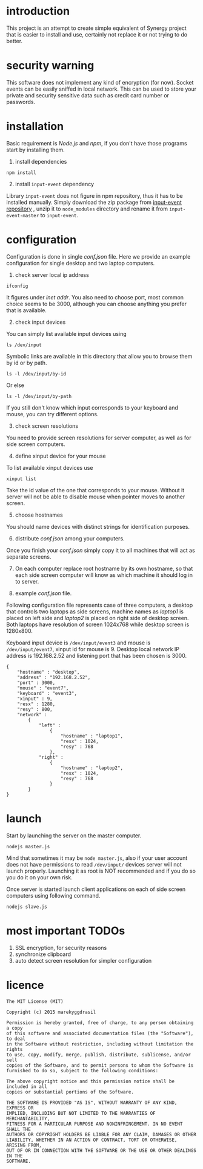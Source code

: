 # introduction

This project is an attempt to create simple equivalent of Synergy project that is easier to install and use, certainly not replace it or not trying to do better.

# security warning

This software does not implement any kind of encryption (for now). Socket events can be easily sniffed in local network. This can be used to store your private and security sensitive data such as credit card number or passwords.

# installation

Basic requirement is *Node.js* and *npm*, if you don't have those programs start by installing them.

1. install dependencies

`npm install`

2. install `input-event` dependency

Library `input-event` does not figure in npm repository, thus it has to be installed manually. Simply download the zip package from [input-event repository](https://github.com/risacher/input-event) , unzip it to `node_modules` directory and rename it from `input-event-master` to `input-event`.

# configuration

Configuration is done in single *conf.json* file. Here we provide an example configuration for single desktop and two laptop computers.

1. check server local ip address

`ifconfig`

It figures under *inet addr*. You also need to choose port, most common choice seems to be 3000, although you can choose anything you prefer that is available.

2. check input devices

You can simply list available input devices using

`ls /dev/input` 

Symbolic links are available in this directory that allow you to browse them by id or by path.

`ls -l /dev/input/by-id` 

Or else

`ls -l /dev/input/by-path` 

If you still don't know which input corresponds to your keyboard and mouse, you can try different options.

3. check screen resolutions

You need to provide screen resolutions for server computer, as well as for side screen computers.

4. define xinput device for your mouse

To list available xinput devices use

`xinput list`

Take the id value of the one that corresponds to your mouse. Without it server will not be able to disable mouse when pointer moves to another screen.

5. choose hostnames

You should name devices with distinct strings for identification purposes.

6. distribute *conf.json* among your computers.

Once you finish your *conf.json* simply copy it to all machines that will act as separate screens. 

7. On each computer replace root hostname by its own hostname, so that each side screen computer will know as which machine it should log in to server.

8. example *conf.json* file.

Following configuration file represents case of three computers, a desktop that controls two laptops as side screens, machine names as *laptop1* is placed on left side and *laptop2* is placed on right side of desktop screen. Both laptops have resolution of screen 1024x768 while desktop screen is 1280x800.

Keyboard input device is `/dev/input/event3` and mouse is `/dev/input/event7`, xinput id for mouse is 9. Desktop local network IP address is 192.168.2.52 and listening port that has been chosen is 3000.

```
{
	"hostname" : "desktop",
	"address" : "192.168.2.52",
	"port" : 3000,
	"mouse" : "event7",
	"keyboard" : "event3",
	"xinput" : 9,
	"resx" : 1280,
	"resy" : 800,
	"network" :
		{
			"left" :
				{
					"hostname" : "laptop1",
					"resx" : 1024,
					"resy" : 768
				},
			"right" :
				{
					"hostname" : "laptop2",
					"resx" : 1024,
					"resy" : 768
				}
		}
}
```

# launch

Start by launching the server on the master computer.

`nodejs master.js`

Mind that sometimes it may be `node master.js`, also if your user account does not have permissions to read `/dev/input/` devices server will not launch properly. Launching it as root is NOT recommended and if you do so you do it on your own risk. 

Once server is started launch client applications on each of side screen computers using following command.

`nodejs slave.js`

# most important TODOs

1. SSL encryption, for security reasons
2. synchronize clipboard
3. auto detect screen resolution for simpler configuration

# licence

```
The MIT License (MIT)

Copyright (c) 2015 marekyggdrasil

Permission is hereby granted, free of charge, to any person obtaining a copy
of this software and associated documentation files (the "Software"), to deal
in the Software without restriction, including without limitation the rights
to use, copy, modify, merge, publish, distribute, sublicense, and/or sell
copies of the Software, and to permit persons to whom the Software is
furnished to do so, subject to the following conditions:

The above copyright notice and this permission notice shall be included in all
copies or substantial portions of the Software.

THE SOFTWARE IS PROVIDED "AS IS", WITHOUT WARRANTY OF ANY KIND, EXPRESS OR
IMPLIED, INCLUDING BUT NOT LIMITED TO THE WARRANTIES OF MERCHANTABILITY,
FITNESS FOR A PARTICULAR PURPOSE AND NONINFRINGEMENT. IN NO EVENT SHALL THE
AUTHORS OR COPYRIGHT HOLDERS BE LIABLE FOR ANY CLAIM, DAMAGES OR OTHER
LIABILITY, WHETHER IN AN ACTION OF CONTRACT, TORT OR OTHERWISE, ARISING FROM,
OUT OF OR IN CONNECTION WITH THE SOFTWARE OR THE USE OR OTHER DEALINGS IN THE
SOFTWARE.
```



